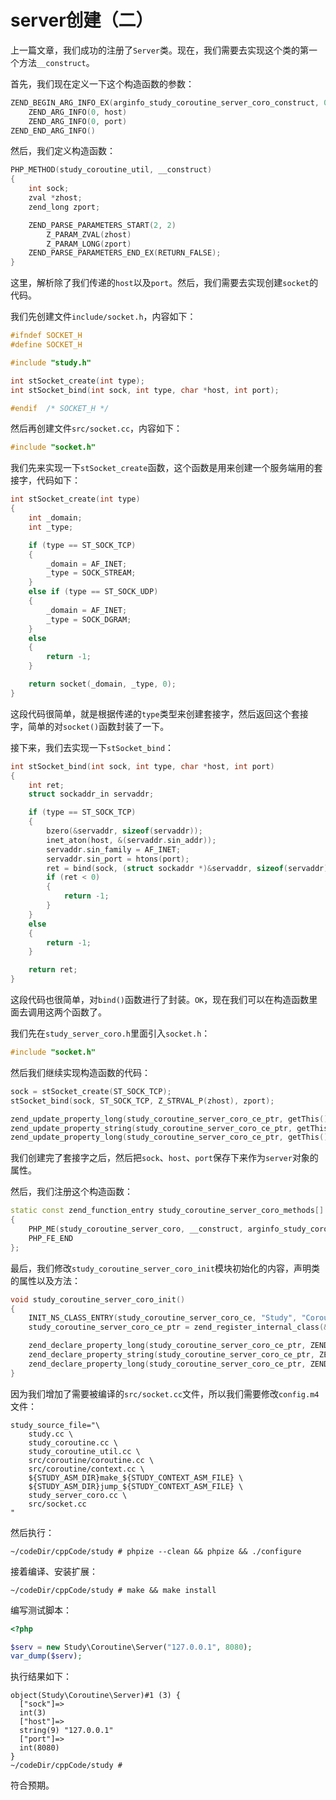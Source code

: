 # server创建（二）

上一篇文章，我们成功的注册了`Server`类。现在，我们需要去实现这个类的第一个方法`__construct`。

首先，我们现在定义一下这个构造函数的参数：

```cpp
ZEND_BEGIN_ARG_INFO_EX(arginfo_study_coroutine_server_coro_construct, 0, 0, 2)
    ZEND_ARG_INFO(0, host)
    ZEND_ARG_INFO(0, port)
ZEND_END_ARG_INFO()
```

然后，我们定义构造函数：

```cpp
PHP_METHOD(study_coroutine_util, __construct)
{
    int sock;
    zval *zhost;
    zend_long zport;

    ZEND_PARSE_PARAMETERS_START(2, 2)
        Z_PARAM_ZVAL(zhost)
        Z_PARAM_LONG(zport)
    ZEND_PARSE_PARAMETERS_END_EX(RETURN_FALSE);
}
```

这里，解析除了我们传递的`host`以及`port`。然后，我们需要去实现创建`socket`的代码。

我们先创建文件`include/socket.h`，内容如下：

```cpp
#ifndef SOCKET_H
#define SOCKET_H

#include "study.h"

int stSocket_create(int type);
int stSocket_bind(int sock, int type, char *host, int port);

#endif	/* SOCKET_H */
```

然后再创建文件`src/socket.cc`，内容如下：

```cpp
#include "socket.h"
```

我们先来实现一下`stSocket_create`函数，这个函数是用来创建一个服务端用的套接字，代码如下：

```cpp
int stSocket_create(int type)
{
    int _domain;
    int _type;

    if (type == ST_SOCK_TCP)
    {
        _domain = AF_INET;
        _type = SOCK_STREAM;
    }
    else if (type == ST_SOCK_UDP)
    {
        _domain = AF_INET;
        _type = SOCK_DGRAM;
    }
    else
    {
        return -1;
    }

    return socket(_domain, _type, 0);
}
```

这段代码很简单，就是根据传递的`type`类型来创建套接字，然后返回这个套接字，简单的对`socket()`函数封装了一下。

接下来，我们去实现一下`stSocket_bind`：

```cpp
int stSocket_bind(int sock, int type, char *host, int port)
{
    int ret;
    struct sockaddr_in servaddr;

    if (type == ST_SOCK_TCP)
    {
        bzero(&servaddr, sizeof(servaddr));
        inet_aton(host, &(servaddr.sin_addr));
        servaddr.sin_family = AF_INET;
        servaddr.sin_port = htons(port);
        ret = bind(sock, (struct sockaddr *)&servaddr, sizeof(servaddr));
        if (ret < 0)
        {
            return -1; 
        }
    }
    else
    {
        return -1;
    }

    return ret;
}
```

这段代码也很简单，对`bind()`函数进行了封装。`OK`，现在我们可以在构造函数里面去调用这两个函数了。

我们先在`study_server_coro.h`里面引入`socket.h`：

```cpp
#include "socket.h"
```

然后我们继续实现构造函数的代码：

```cpp
sock = stSocket_create(ST_SOCK_TCP);
stSocket_bind(sock, ST_SOCK_TCP, Z_STRVAL_P(zhost), zport);

zend_update_property_long(study_coroutine_server_coro_ce_ptr, getThis(), ZEND_STRL("sock"), sock);
zend_update_property_string(study_coroutine_server_coro_ce_ptr, getThis(), ZEND_STRL("host"), Z_STRVAL_P(zhost));
zend_update_property_long(study_coroutine_server_coro_ce_ptr, getThis(), ZEND_STRL("port"), zport);
```

我们创建完了套接字之后，然后把`sock`、`host`、`port`保存下来作为`server`对象的属性。

然后，我们注册这个构造函数：

```cpp
static const zend_function_entry study_coroutine_server_coro_methods[] =
{
	PHP_ME(study_coroutine_server_coro, __construct, arginfo_study_coroutine_server_coro_construct, ZEND_ACC_PUBLIC | ZEND_ACC_CTOR) // ZEND_ACC_CTOR is used to declare that this method is a constructor of this class.
    PHP_FE_END
};
```

最后，我们修改`study_coroutine_server_coro_init`模块初始化的内容，声明类的属性以及方法：

```cpp
void study_coroutine_server_coro_init()
{
    INIT_NS_CLASS_ENTRY(study_coroutine_server_coro_ce, "Study", "Coroutine\\Server", study_coroutine_server_coro_methods);
    study_coroutine_server_coro_ce_ptr = zend_register_internal_class(&study_coroutine_server_coro_ce TSRMLS_CC); // Registered in the Zend Engine

    zend_declare_property_long(study_coroutine_server_coro_ce_ptr, ZEND_STRL("sock"), -1, ZEND_ACC_PUBLIC);
	zend_declare_property_string(study_coroutine_server_coro_ce_ptr, ZEND_STRL("host"), "", ZEND_ACC_PUBLIC);
	zend_declare_property_long(study_coroutine_server_coro_ce_ptr, ZEND_STRL("port"), -1, ZEND_ACC_PUBLIC);
}
```

因为我们增加了需要被编译的`src/socket.cc`文件，所以我们需要修改`config.m4`文件：

```shell
study_source_file="\
    study.cc \
    study_coroutine.cc \
    study_coroutine_util.cc \
    src/coroutine/coroutine.cc \
    src/coroutine/context.cc \
    ${STUDY_ASM_DIR}make_${STUDY_CONTEXT_ASM_FILE} \
    ${STUDY_ASM_DIR}jump_${STUDY_CONTEXT_ASM_FILE} \
    study_server_coro.cc \
    src/socket.cc
"
```

然后执行：

```shell
~/codeDir/cppCode/study # phpize --clean && phpize && ./configure
```

接着编译、安装扩展：

```shell
~/codeDir/cppCode/study # make && make install
```

编写测试脚本：

```php
<?php

$serv = new Study\Coroutine\Server("127.0.0.1", 8080);
var_dump($serv);
```

执行结果如下：

```shell
object(Study\Coroutine\Server)#1 (3) {
  ["sock"]=>
  int(3)
  ["host"]=>
  string(9) "127.0.0.1"
  ["port"]=>
  int(8080)
}
~/codeDir/cppCode/study # 
```

符合预期。
